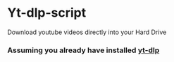# Yt-dlp-script
Download youtube videos directly into your Hard Drive

### Assuming you already have installed <a href="https://github.com/yt-dlp/yt-dlp">yt-dlp</a>
